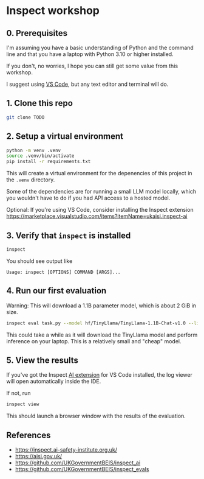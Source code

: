 # Inspect workshop

## 0. Prerequisites

I'm assuming you have a basic understanding of Python and the command line and that you
have a laptop with Python 3.10 or higher installed.

If you don't, no worries, I hope you can still get some value from this workshop.

I suggest using [VS Code](https://code.visualstudio.com/), but any text editor and
terminal will do.

## 1. Clone this repo

```sh
git clone TODO
```

## 2. Setup a virtual environment

```sh
python -m venv .venv
source .venv/bin/activate
pip install -r requirements.txt
```

This will create a virtual environment for the depenencies of this project in the
`.venv` directory.

Some of the dependencies are for running a small LLM model locally, which you wouldn't
have to do if you had API access to a hosted model.

Optional: If you're using VS Code, consider installing the Inspect extension
https://marketplace.visualstudio.com/items?itemName=ukaisi.inspect-ai

## 3. Verify that `inspect` is installed

```sh
inspect
```

You should see output like

```raw
Usage: inspect [OPTIONS] COMMAND [ARGS]...
```

## 4. Run our first evaluation

Warning: This will download a 1.1B parameter model, which is about 2 GiB in size. 

```sh
inspect eval task.py --model hf/TinyLlama/TinyLlama-1.1B-Chat-v1.0 --limit 1 --max-tokens 20
```

This could take a while as it will download the TinyLlama model and perform inference on
your laptop. This is a relatively small and "cheap" model.

## 5. View the results

If you've got the Inspect [AI
extension](https://marketplace.visualstudio.com/items?itemName=ukaisi.inspect-ai)
for VS Code installed, the log viewer will open automatically inside the IDE.

If not, run

```sh
inspect view
```

This should launch a browser window with the results of the evaluation.

## References

* https://inspect.ai-safety-institute.org.uk/
* https://aisi.gov.uk/
* https://github.com/UKGovernmentBEIS/inspect_ai
* https://github.com/UKGovernmentBEIS/inspect_evals
